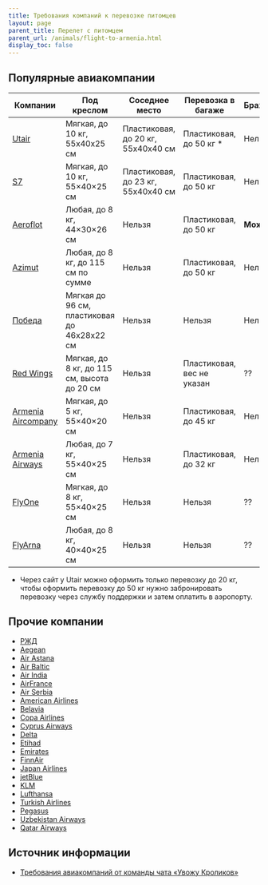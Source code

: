 ```yaml
---
title: Требования компаний к перевозке питомцев
layout: page
parent_title: Перелет с питомцем
parent_url: /animals/flight-to-armenia.html
display_toc: false
---
```


## Популярные авиакомпании

| Компании                                                                                                                                 | Под креслом                                 | Соседнее место                     | Перевозка в багаже         | Брахицефалы | Заметки                                                                                                |
|------------------------------------------------------------------------------------------------------------------------------------------|---------------------------------------------|------------------------------------|----------------------------|-------------|--------------------------------------------------------------------------------------------------------|
| [Utair](https://www.utair.ru/support/6/ob_usluge_perevozka_zhivotnyh)                                                                    | Мягкая, до 10 кг, 55х40х25 см               | Пластиковая, до 20 кг, 55х40х40 см | Пластиковая, до 50 кг *    | Нельзя      | [Инструкция](https://www.utair.ru/support/4/kak_perevozyatsya_zhivotnye_na_rejsah_utair)               |
| [S7](https://www.s7.ru/ru/info/perevozka-zhivotnykh/)                                                                                    | Мягкая, до 10 кг, 55×40×25 см               | Пластиковая, до 23 кг, 55х40х40 см | Пластиковая, до 50 кг      | Нельзя      | [Популярные вопросы](https://helpcenter.s7.ru/ru/category/bagazh-i-ruchnaya-klad/perevozka-zhivotnyh/) |
| [Aeroflot](https://www.aeroflot.ru/ru-ru/information/special/animals)                                                                    | Любая, до 8 кг, 44×30×26 см                 | Нельзя                             | Пластиковая, до 50 кг      | **Можно**   | До трех животных!                                                                                      |
| [Azimut](https://azimuth.aero/ru/passengers/baggage/flights-with-pets)                                                                   | Любая, до 8 кг, до 115 см по сумме          | Нельзя                             | Пластиковая, до 50 кг      | Нельзя      |                                                                                                        |
| [Победа](https://www.pobeda.aero/ru/information/service/perevozka-zhivotnykh/)                                                           | Мягкая до 96 см, пластиковая до 46х28х22 см | Нельзя                             | Нельзя                     | Нельзя      |                                                                                                        |
| [Red Wings](https://flyredwings.com/baggage/perevozka-zhivotnyx/)                                                                        | Мягкая, до 8 кг, до 115 см, высота до 20 см | Нельзя                             | Пластиковая, вес не указан | ??          |                                                                                                        |
| [Armenia Aircompany](https://armeniafly.com/special-services/travelling-with-pets-ru)                                                    | Мягкая, до 5 кг, 55×40×20 см                | Нельзя                             | Пластиковая, до 45 кг      | Нельзя      |                                                                                                        |
| [Armenia Airways](https://www.facebook.com/armeniaairways/posts/pfbid0LVWUfvaReXfdfjNFbmh1TFYgXyVwp9E3S2PTNJYKBJcP5Aa3XjdGMjcdY5BxNJq4l) | Любая, до 7 кг, 55×40×25 см                 | Нельзя                             | Пластиковая, до 32 кг      | Нельзя      |                                                                                                        |
| [FlyOne](https://flyone.eu/ru/Before-flights/Baggage)                                                                                    | Мягкая, до 8 кг, 55×40×25 см                | Нельзя                             | Нельзя                     | ??          |  
| [FlyArna](https://www.flyarna.com/en/traveling-pets)                                                                                     | Любая, до 8 кг, 40×40×25 см                 | Нельзя                             | Нельзя                     | ??          |

* Через сайт у Utair можно оформить только перевозку до 20 кг, чтобы оформить перевозку до 50 кг нужно забронировать перевозку через службу поддержки и затем оплатить в аэропорту.

## Прочие компании

- [РЖД](https://www.tutu.ru/2read/rules_and_documents/pets_in_train)
- [Aegean](https://en.aegeanair.com/travel-information/special-assistance/traveling-with-pet/)
- [Air Astana](https://airastana.com/kaz/ru-ru/Nashi-uslugi/Spetsialnye-uslugi/Perevozka-zhivotnykh)
- [Air Baltic](https://www.airbaltic.com/en/travelling-with-pets)
- [Air India](https://www.airindia.in/new-pets.htm)
- [AirFrance](https://wwws.airfrance.ca/information/passagers/voyager-avec-son-animal-chien-chat)
- [Air Serbia](https://www.airserbia.com/en/information/ancillary-services/traveling-with-your-pets)
- [American Airlines](https://www.aa.com/i18n/travel-info/special-assistance/pets.jsp)
- [Belavia](https://belavia.by/perevozka-zhivotnyh/)
- [Copa Airlines](https://www.copaair.com/en/web/gs/pets)
- [Cyprus Airways](https://www.cyprusairways.com/home/info/travelling-with-pets)
- [Delta](https://www.delta.com/us/en/pet-travel/overview)
- [Etihad](https://www.etihad.com/en/fly-etihad/baggage/travelling-with-pets)
- [Emirates](https://www.emirates.com/english/help/forms/pets-travel/)
- [FinnAir](https://www.finnair.com/en/pets-on-finnair-flights)
- [Japan Airlines](https://www.jal.co.jp/jp/en/inter/support/pet/)
- [jetBlue](https://www.jetblue.com/traveling-together/traveling-with-pets)
- [KLM](https://www.klm.com/information/pets)
- [Lufthansa](https://www.lufthansa.com/us/en/travelling-with-animals)
- [Turkish Airlines](https://www.turkishairlines.com/ru-int/any-questions/traveling-with-pets/)
- [Pegasus](https://www.flypgs.com/en/travelling-with-pets)
- [Uzbekistan Airways](https://www.uzairways.com/ru/perevozka-zhivotnykh)
- [Qatar Airways](https://www.qatarairways.com/en/baggage/animals.html)

## Источник информации

- [Требования авиакомпаний от команды чата «Увожу Кроликов»](https://rabbitsleavingrussia.wiki/w/Требования_авиакомпаний_к_провозу_животных)
